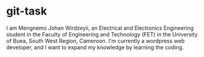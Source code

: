 # git-task
I am Mengnemo Johan Wirdzeyii, an Electrical and Electronics Engineering student in the Faculty of Engineering and Technology (FET) in the University of Buea, South West Region, Cameroon. I'm currently a wordpress web developer, and I want to expand my knowledge by learning the coding.